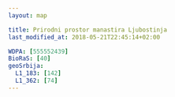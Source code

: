 ```yaml
---
layout: map

title: Prirodni prostor manastira Ljubostinja
last_modified_at: 2018-05-21T22:45:14+02:00

WDPA: [555552439]
BioRaS: [40]
geoSrbija:
  L1_183: [142]
  L1_362: [74]
---
```

